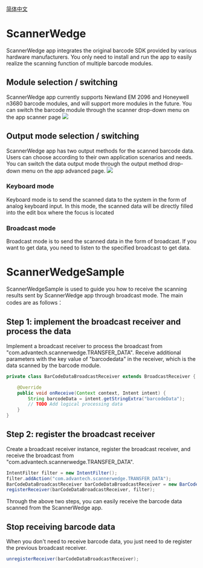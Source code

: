 [简体中文](https://github.com/AIM-Android/ScannerWedgeSample/blob/master/README_ZH.md)

# ScannerWedge

ScannerWedge app integrates the original barcode SDK provided by various hardware manufacturers. You only need to install and run the app to easily realize the scanning function of multiple barcode modules.

## Module selection / switching
ScannerWedge app currently supports Newland EM 2096 and Honeywell n3680 barcode modules, and will support more modules in the future. You can switch the barcode module through the scanner drop-down menu on the app scanner page
![](https://github.com/AIM-Android/ScannerWedgeSample/blob/main/master/scanner.png)

## Output mode selection / switching
ScannerWedge app has two output methods for the scanned barcode data. Users can choose according to their own application scenarios and needs. You can switch the data output mode through the output method drop-down menu on the app advanced page.
![](https://github.com/AIM-Android/ScannerWedgeSample/blob/main/master/output_method.png)

### Keyboard mode
Keyboard mode is to send the scanned data to the system in the form of analog keyboard input.  In this mode, the scanned data will be directly filled into the edit box where the focus is located

### Broadcast mode
Broadcast mode is to send the scanned data in the form of broadcast. If you want to get data, you need to listen to the specified broadcast to get data.

# ScannerWedgeSample
ScannerWedgeSample is used to guide you how to receive the scanning results sent by ScannerWedge app through broadcast mode. The main codes are as follows：

## Step 1: implement the broadcast receiver and process the data

Implement a broadcast receiver to process the broadcast from "com.advantech.scannerwedge.TRANSFER_DATA". Receive additional parameters with the key value of "barcodedata" in the receiver, which is the data scanned by the barcode module. 
````java
private class BarCodeDataBroadcastReceiver extends BroadcastReceiver {

    @Override
    public void onReceive(Context context, Intent intent) {
        String barcodeData = intent.getStringExtra("barcodeData");
        // TODO Add logical processing data
    }
}
````

## Step 2: register the broadcast receiver

Create a broadcast receiver instance, register the broadcast receiver, and receive the broadcast from "com.advantech.scannerwedge.TRANSFER_DATA".
````java
IntentFilter filter = new IntentFilter();
filter.addAction("com.advantech.scannerwedge.TRANSFER_DATA");
BarCodeDataBroadcastReceiver barCodeDataBroadcastReceiver = new BarCodeDataBroadcastReceiver();
registerReceiver(barCodeDataBroadcastReceiver, filter);
````
Through the above two steps, you can easily receive the barcode data scanned from the ScannerWedge app.

## Stop receiving barcode data

When you don't need to receive barcode data, you just need to de register the previous broadcast receiver.
````java
unregisterReceiver(barCodeDataBroadcastReceiver);
````
